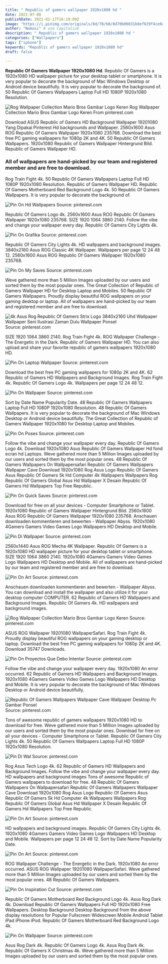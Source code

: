 ```yaml
---
title: " Republic of gamers wallpaper 1920x1080 hd "
date: 2021-07-08
publishDate: 2021-02-17T16:19:09Z
image: "https://i.pinimg.com/originals/8d/70/b0/8d70b00831b0ef029f4ce9afdaf4dfae.jpg"
author: "Namusi" # use capitalize
description: " Republic of gamers wallpaper 1920x1080 hd "
categories: ["Wallpapers"]
tags: ["iphone"]
keywords: "Republic of gamers wallpaper 1920x1080 hd"
draft: false

---
```



**Republic Of Gamers Wallpaper 1920x1080 Hd**. Republic Of Gamers is a 1920x1080 HD wallpaper picture for your desktop tablet or smartphone. It is very popular to decorate the background of Mac Windows Desktop or Android device beautifully. It is very popular to decorate the background of. 50 Republic Of Gamers Wallpapers Laptop Full HD 1080P 1920x1080 Resolution.

![Rog Wallpaper Collection Mario Bros Gambar Logo Keren](https://i.pinimg.com/originals/73/63/84/73638461bda52e85880262af825ad86f.jpg "Rog Wallpaper Collection Mario Bros Gambar Logo Keren")
Rog Wallpaper Collection Mario Bros Gambar Logo Keren From pinterest.com


Download ASUS Republic of Gamers HD Background Wallpaper 19201080 Yang Dipakai Pinterest Hd backgrounds and Wallpaper. 2560x1600 Asus ROG Republic Of Gamers Wallpaper 1920x1080 235768. Download the best free PC gaming wallpapers for 1080p 2K and 4K. 50 Republic Of Gamers Wallpapers. 1920x1080 Republic of Gamers Wallpaper Hintergrund Bild. Republic of Gamers Wallpaper HD.

### All of wallpapers are hand-picked by our team and registered member and are free to download.

Rog Train Fight 4k. 50 Republic Of Gamers Wallpapers Laptop Full HD 1080P 1920x1080 Resolution. Republic of Gamers Wallpaper HD. Republic Of Gamers Motherboard Red Background Logo 4k. 50 Republic Of Gamers Wallpapers. It is very popular to decorate the background of.


![Pin On Hd Wallpapers](https://i.pinimg.com/originals/fd/91/58/fd915806b36d30d3443ab369f6559b55.jpg "Pin On Hd Wallpapers")
Source: pinterest.com

Republic Of Gamers Logo 4k. 2560x1600 Asus ROG Republic Of Gamers Wallpaper 1920x1080 235768. SIZE 1920 1064 3860 2140. Follow the vibe and change your wallpaper every day. Republic Of Gamers City Lights 4k.

![Pin On Grafika](https://i.pinimg.com/236x/c5/ae/b6/c5aeb6147b6ec06aefa74017e0c6f500.jpg "Pin On Grafika")
Source: pinterest.com

Republic Of Gamers City Lights 4k. HD wallpapers and background images. 3840x2160 Asus ROG Classic 4K Wallpaper. Wallpapers per page 12 24 48 12. 2560x1600 Asus ROG Republic Of Gamers Wallpaper 1920x1080 235768.

![Pin On My Saves](https://i.pinimg.com/originals/86/e3/50/86e3508100d42050993739975a986f35.png "Pin On My Saves")
Source: pinterest.com

Weve gathered more than 5 Million Images uploaded by our users and sorted them by the most popular ones. The Great Collection of Republic of Gamers Wallpaper HD for Desktop Laptop and Mobiles. 50 Republic Of Gamers Wallpapers. Proudly display beautiful ROG wallpapers on your gaming desktop or laptop. All of wallpapers are hand-picked by our team and registered member and are free to download.

![4k Asus Rog Republic Of Gamers Strix Logo 3840x2160 Uhd Wallpaper Wallpaper Seni Ilustrasi Zaman Dulu Wallpaper Ponsel](https://i.pinimg.com/originals/fc/11/68/fc11680f8879f4ac721d260b5f8ae63c.jpg "4k Asus Rog Republic Of Gamers Strix Logo 3840x2160 Uhd Wallpaper Wallpaper Seni Ilustrasi Zaman Dulu Wallpaper Ponsel")
Source: pinterest.com

SIZE 1920 1064 3860 2140. Rog Train Fight 4k. ROG Wallpaper Challenge - The Energetic in the Dark. Republic of Gamers Wallpaper HD. You can also upload and share your favorite republic of gamers wallpapers 1920x1080 HD.

![Pin On Laptop Wallpaper](https://i.pinimg.com/originals/25/63/d7/2563d71d9d0feb3567a42a82e3e67409.png "Pin On Laptop Wallpaper")
Source: pinterest.com

Download the best free PC gaming wallpapers for 1080p 2K and 4K. 62 Republic of Gamers HD Wallpapers and Background Images. Rog Train Fight 4k. Republic Of Gamers Logo 4k. Wallpapers per page 12 24 48 12.

![Pin On Wallpaper](https://i.pinimg.com/originals/75/53/0d/75530d97e87be983db855bcebf8e3553.jpg "Pin On Wallpaper")
Source: pinterest.com

Sort by Date Name Popularity Date. 48 Republic Of Gamers Wallpapers Laptop Full HD 1080P 1920x1080 Resolution. 48 Republic Of Gamers Wallpapers. It is very popular to decorate the background of Mac Windows Desktop or Android device beautifully. The Great Collection of Republic of Gamers Wallpaper 1920x1080 for Desktop Laptop and Mobiles.

![Pin On Poses](https://i.pinimg.com/originals/2d/08/5d/2d085d2e868e08e497e377f5d8db11fd.jpg "Pin On Poses")
Source: pinterest.com

Follow the vibe and change your wallpaper every day. Republic Of Gamers Logo 4k. Download 1920x1080 Asus Republic Of Gamers Wallpaper Hd fond ecran hd Laptops. Weve gathered more than 5 Million Images uploaded by our users and sorted them by the most popular ones. 48 Republic Of Gamers Wallpapers On Wallpapersafari Republic Of Gamers Wallpapers Wallpaper Cave Download 1920x1080 Rog Asus Logo Republic Of Gamers Asus Republic Of Gamers 5k Hd Computer 4k Wallpapers Wallpapers Rog Republic Of Gamers Global Asus Hd Wallpaper X Desain Republic Of Gamers Hd Wallpapers Top Free Republic.

![Pin On Quick Saves](https://i.pinimg.com/originals/6e/9f/2d/6e9f2d0f0972c007e76593a75a618cad.jpg "Pin On Quick Saves")
Source: pinterest.com

Download for free on all your devices - Computer Smartphone or Tablet. 1920x1080 Republic of Gamers Wallpaper Hintergrund Bild. 2560x1600 Asus ROG Republic Of Gamers Wallpaper 1920x1080 235768. Anschauen downloaden kommentieren and bewerten - Wallpaper Abyss. 1920x1080 4Gamers Gamers Video Games Logo Wallpapers HD Desktop and Mobile.

![Pin Di Wallpaper](https://i.pinimg.com/originals/81/bb/1e/81bb1e2bc5c83b4c4f74f7699f41a133.png "Pin Di Wallpaper")
Source: pinterest.com

2560x1440 Asus ROG Mecha 4K Wallpaper. Republic Of Gamers is a 1920x1080 HD wallpaper picture for your desktop tablet or smartphone. SIZE 1920 1064 3860 2140. 1920x1080 4Gamers Gamers Video Games Logo Wallpapers HD Desktop and Mobile. All of wallpapers are hand-picked by our team and registered member and are free to download.

![Pin On Art](https://i.pinimg.com/736x/ec/8b/96/ec8b9617cd201964bfb7849038944b4c.jpg "Pin On Art")
Source: pinterest.com

Anschauen downloaden kommentieren and bewerten - Wallpaper Abyss. You can download and install the wallpaper and also utilize it for your desktop computer COMPUTER. 62 Republic of Gamers HD Wallpapers and Background Images. Republic Of Gamers 4k. HD wallpapers and background images.

![Rog Wallpaper Collection Mario Bros Gambar Logo Keren](https://i.pinimg.com/originals/73/63/84/73638461bda52e85880262af825ad86f.jpg "Rog Wallpaper Collection Mario Bros Gambar Logo Keren")
Source: pinterest.com

ASUS ROG Wallpaper 19201080 WallpaperSafari. Rog Train Fight 4k. Proudly display beautiful ROG wallpapers on your gaming desktop or laptop. Download the best free PC gaming wallpapers for 1080p 2K and 4K. Download 35747 Downloads.

![Pin On Proyectos Que Debo Intentar](https://i.pinimg.com/originals/bf/35/d8/bf35d80d01921ffb82be2bcb4bf968df.png "Pin On Proyectos Que Debo Intentar")
Source: pinterest.com

Follow the vibe and change your wallpaper every day. 1920x1080 An error occurred. 62 Republic of Gamers HD Wallpapers and Background Images. 1920x1080 4Gamers Gamers Video Games Logo Wallpapers HD Desktop and Mobile. It is very popular to decorate the background of Mac Windows Desktop or Android device beautifully.

![Republic Of Gamers Wallpapers Wallpaper Cave Wallpaper Desktop Pc Gambar Ponsel](https://i.pinimg.com/originals/1d/ca/70/1dca705c42272c2ca1e8859ce4fc07e7.jpg "Republic Of Gamers Wallpapers Wallpaper Cave Wallpaper Desktop Pc Gambar Ponsel")
Source: pinterest.com

Tons of awesome republic of gamers wallpapers 1920x1080 HD to download for free. Weve gathered more than 5 Million Images uploaded by our users and sorted them by the most popular ones. Download for free on all your devices - Computer Smartphone or Tablet. Republic Of Gamers City Lights 4k. 50 Republic Of Gamers Wallpapers Laptop Full HD 1080P 1920x1080 Resolution.

![Pin Di Wal](https://i.pinimg.com/originals/36/1f/f0/361ff0ecd4ab938e396ccb1ce0b80576.jpg "Pin Di Wal")
Source: pinterest.com

Rog Asus Tech Logo 4k. 62 Republic of Gamers HD Wallpapers and Background Images. Follow the vibe and change your wallpaper every day. HD wallpapers and background images Tons of awesome Republic of Gamers wallpapers to download for free. 48 Republic Of Gamers Wallpapers On Wallpapersafari Republic Of Gamers Wallpapers Wallpaper Cave Download 1920x1080 Rog Asus Logo Republic Of Gamers Asus Republic Of Gamers 5k Hd Computer 4k Wallpapers Wallpapers Rog Republic Of Gamers Global Asus Hd Wallpaper X Desain Republic Of Gamers Hd Wallpapers Top Free Republic.

![Pin On Art](https://i.pinimg.com/originals/b9/51/82/b95182dc9dd126527f35dd32891bb591.jpg "Pin On Art")
Source: pinterest.com

HD wallpapers and background images. Republic Of Gamers City Lights 4k. 1920x1080 4Gamers Gamers Video Games Logo Wallpapers HD Desktop and Mobile. Wallpapers per page 12 24 48 12. Sort by Date Name Popularity Date.

![Pin On Art](https://i.pinimg.com/736x/1e/28/58/1e28585cdabb168d3521847cbd676bcd.jpg "Pin On Art")
Source: pinterest.com

ROG Wallpaper Challenge - The Energetic in the Dark. 1920x1080 An error occurred. ASUS ROG Wallpaper 19201080 WallpaperSafari. Weve gathered more than 5 Million Images uploaded by our users and sorted them by the most popular ones. 48 Republic Of Gamers Wallpapers.

![Pin On Inspiration Cut](https://i.pinimg.com/originals/f1/cf/8d/f1cf8d038682bfbc5d0ec141380cb72b.png "Pin On Inspiration Cut")
Source: pinterest.com

Republic Of Gamers Motherboard Red Background Logo 4k. Asus Rog Dark 4k. Download Republic Of Gamers Wallpapers Full HD 1920x1080 Free Wallpapers. Desktop Background Desktop Background from the above display resolutions for Popular Fullscreen Widescreen Mobile Android Tablet iPad iPhone iPod. Republic Of Gamers Motherboard Red Background Logo 4k.

![Pin On Wallpaper](https://i.pinimg.com/originals/8d/70/b0/8d70b00831b0ef029f4ce9afdaf4dfae.jpg "Pin On Wallpaper")
Source: pinterest.com

Asus Rog Dark 4k. Republic Of Gamers Logo 4k. Asus Rog Dark 4k. Republic Of Gamers X Christmas 4k. Weve gathered more than 5 Million Images uploaded by our users and sorted them by the most popular ones.

